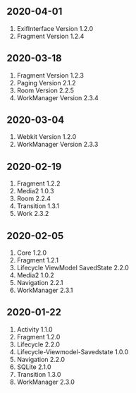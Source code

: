 
## 2020-04-01
1. ExifInterface Version 1.2.0
2. Fragment Version 1.2.4

## 2020-03-18
1. Fragment Version 1.2.3
2. Paging Version 2.1.2
3. Room Version 2.2.5
4. WorkManager Version 2.3.4

## 2020-03-04
1. Webkit Version 1.2.0
2. WorkManager Version 2.3.3

## 2020-02-19
1. Fragment 1.2.2
2. Media2 1.0.3
3. Room 2.2.4
4. Transition 1.3.1
5. Work 2.3.2

## 2020-02-05
1. Core 1.2.0
2. Fragment 1.2.1
3. Lifecycle ViewModel SavedState 2.2.0
4. Media2 1.0.2
5. Navigation 2.2.1
6. WorkManager 2.3.1

## 2020-01-22
1. Activity 1.1.0
2. Fragment 1.2.0
3. Lifecycle 2.2.0
4. Lifecycle-Viewmodel-Savedstate 1.0.0
5. Navigation 2.2.0
6. SQLite 2.1.0
7. Transition 1.3.0
8. WorkManager 2.3.0
